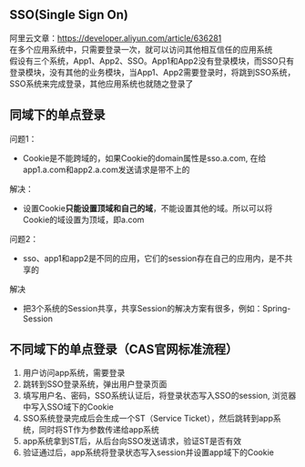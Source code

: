 ## SSO(Single Sign On)
阿里云文章：https://developer.aliyun.com/article/636281  
在多个应用系统中，只需要登录一次，就可以访问其他相互信任的应用系统  
假设有三个系统，App1、App2、SSO。App1和App2没有登录模块，而SSO只有登录模块，没有其他的业务模块，当App1、App2需要登录时，将跳到SSO系统，SSO系统来完成登录，其他应用系统也就随之登录了
## 同域下的单点登录
问题1：
* Cookie是不能跨域的，如果Cookie的domain属性是sso.a.com, 在给app1.a.com和app2.a.com发送请求是带不上的  

解决：
* 设置Cookie**只能设置顶域和自己的域**，不能设置其他的域。所以可以将Cookie的域设置为顶域，即a.com  

问题2：
* sso、app1和app2是不同的应用，它们的session存在自己的应用内，是不共享的

解决
* 把3个系统的Session共享，共享Session的解决方案有很多，例如：Spring-Session

## 不同域下的单点登录（CAS官网标准流程）
1. 用户访问app系统，需要登录
2. 跳转到SSO登录系统，弹出用户登录页面
3. 填写用户名、密码，SSO系统认证后，将登录状态写入SSO的session, 浏览器中写入SSO域下的Cookie
4. SSO系统登录完成后会生成一个ST（Service Ticket），然后跳转到app系统，同时将ST作为参数传递给app系统
5. app系统拿到ST后，从后台向SSO发送请求，验证ST是否有效
6. 验证通过后，app系统将登录状态写入session并设置app域下的Cookie
